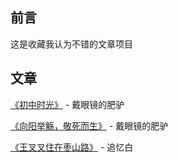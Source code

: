 ## 前言

这是收藏我认为不错的文章项目

## 文章

[《初中时光》]([https://github.com/xiamuguizhi/blog_post_Article_collection/blob/main/%E3%80%8A%E5%90%91%E9%98%B3%E4%B8%BE%E8%A7%9E%EF%BC%8C%E6%95%AC%E6%AD%BB%E8%80%8C%E7%94%9F%E3%80%8B%20-%20%E6%88%B4%E7%9C%BC%E9%95%9C%E7%9A%84%E8%82%A5%E9%A9%B4.md](https://github.com/xiamuguizhi/blog_post_Article_collection/blob/main/%E3%80%8A%E5%88%9D%E4%B8%AD%E6%97%B6%E5%85%89%E3%80%8B%20-%20%E5%85%AB%E5%92%AB%E7%83%8F.md)) - 戴眼镜的肥驴 

[《向阳举觞，敬死而生》](https://github.com/xiamuguizhi/blog_post_Article_collection/blob/main/%E3%80%8A%E5%90%91%E9%98%B3%E4%B8%BE%E8%A7%9E%EF%BC%8C%E6%95%AC%E6%AD%BB%E8%80%8C%E7%94%9F%E3%80%8B%20-%20%E6%88%B4%E7%9C%BC%E9%95%9C%E7%9A%84%E8%82%A5%E9%A9%B4.md) - 戴眼镜的肥驴 

[《王叉叉住在枣山路》](https://github.com/xiamuguizhi/blog_post_Article_collection/blob/main/%E3%80%8A%E7%8E%8B%E5%8F%89%E5%8F%89%E4%BD%8F%E5%9C%A8%E6%9E%A3%E5%B1%B1%E8%B7%AF%E3%80%8B%20-%20%E8%BF%BD%E5%BF%86%E7%99%BD.md) - 追忆白

